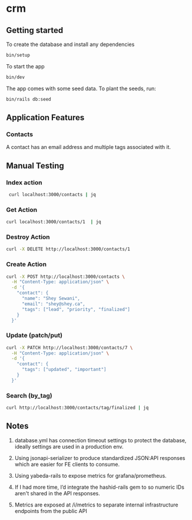 # crm

## Getting started

To create the database and install any dependencies

```bash
bin/setup
```

To start the app

```bash
bin/dev
```

The app comes with some seed data. To plant the seeds, run:

```bash
bin/rails db:seed
```

## Application Features

### Contacts

A contact has an email address and multiple tags associated with it.

## Manual Testing

### Index action

```bash
 curl localhost:3000/contacts | jq
```

### Get Action

```bash
curl localhost:3000/contacts/1  | jq
```

### Destroy Action

```bash
curl -X DELETE http://localhost:3000/contacts/1
```

### Create Action

```bash
curl -X POST http://localhost:3000/contacts \
  -H "Content-Type: application/json" \
  -d '{
    "contact": {
      "name": "Shey Sewani",
      "email": "shey@shey.ca",
      "tags": ["lead", "priority", "finalized"]
    }
  }'
```

### Update (patch/put)

```bash
curl -X PATCH http://localhost:3000/contacts/7 \
  -H "Content-Type: application/json" \
  -d '{
    "contact": {
      "tags": ["updated", "important"]
    }
  }'
```

### Search (by_tag)

```bash
curl http://localhost:3000/contacts/tag/finalized | jq
```

## Notes

1. database.yml has connection timeout settings to protect the database, ideally settings are used in a production env.

1. Using jsonapi-serializer to produce standardized JSON:API responses which are easier for FE clients to consume.

1. Using yabeda-rails to expose metrics for grafana/prometheus.

1. If I had more time, I’d integrate the hashid-rails gem to so numeric IDs aren't shared in the API responses.

1. Metrics are exposed at /i/metrics to separate internal infrastructure endpoints from the public API

